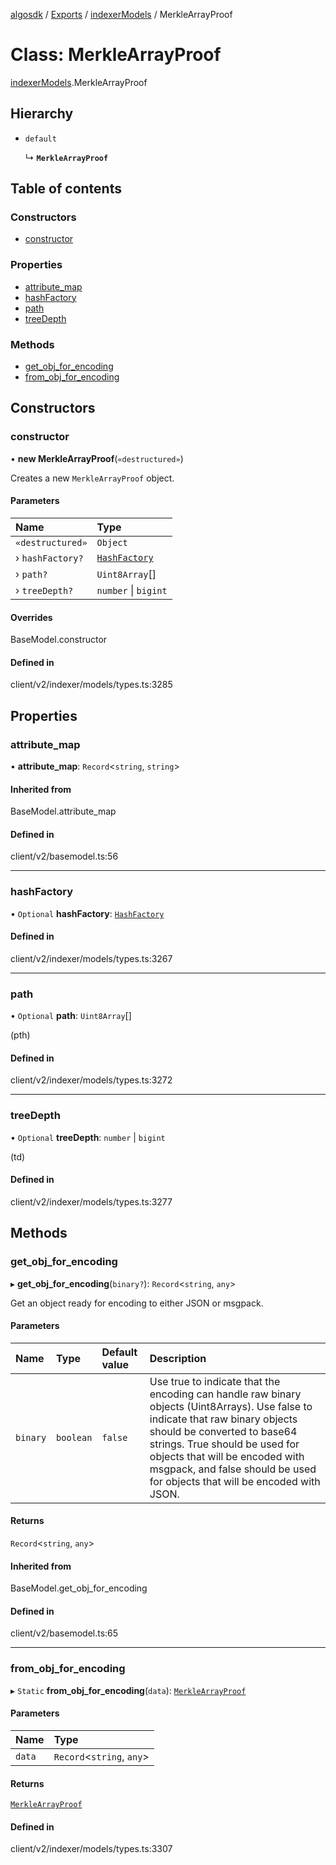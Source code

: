[algosdk](../README.md) / [Exports](../modules.md) / [indexerModels](../modules/indexerModels.md) / MerkleArrayProof

# Class: MerkleArrayProof

[indexerModels](../modules/indexerModels.md).MerkleArrayProof

## Hierarchy

- `default`

  ↳ **`MerkleArrayProof`**

## Table of contents

### Constructors

- [constructor](indexerModels.MerkleArrayProof.md#constructor)

### Properties

- [attribute\_map](indexerModels.MerkleArrayProof.md#attribute_map)
- [hashFactory](indexerModels.MerkleArrayProof.md#hashfactory)
- [path](indexerModels.MerkleArrayProof.md#path)
- [treeDepth](indexerModels.MerkleArrayProof.md#treedepth)

### Methods

- [get\_obj\_for\_encoding](indexerModels.MerkleArrayProof.md#get_obj_for_encoding)
- [from\_obj\_for\_encoding](indexerModels.MerkleArrayProof.md#from_obj_for_encoding)

## Constructors

### constructor

• **new MerkleArrayProof**(`«destructured»`)

Creates a new `MerkleArrayProof` object.

#### Parameters

| Name | Type |
| :------ | :------ |
| `«destructured»` | `Object` |
| › `hashFactory?` | [`HashFactory`](indexerModels.HashFactory.md) |
| › `path?` | `Uint8Array`[] |
| › `treeDepth?` | `number` \| `bigint` |

#### Overrides

BaseModel.constructor

#### Defined in

client/v2/indexer/models/types.ts:3285

## Properties

### attribute\_map

• **attribute\_map**: `Record`\<`string`, `string`\>

#### Inherited from

BaseModel.attribute\_map

#### Defined in

client/v2/basemodel.ts:56

___

### hashFactory

• `Optional` **hashFactory**: [`HashFactory`](indexerModels.HashFactory.md)

#### Defined in

client/v2/indexer/models/types.ts:3267

___

### path

• `Optional` **path**: `Uint8Array`[]

(pth)

#### Defined in

client/v2/indexer/models/types.ts:3272

___

### treeDepth

• `Optional` **treeDepth**: `number` \| `bigint`

(td)

#### Defined in

client/v2/indexer/models/types.ts:3277

## Methods

### get\_obj\_for\_encoding

▸ **get_obj_for_encoding**(`binary?`): `Record`\<`string`, `any`\>

Get an object ready for encoding to either JSON or msgpack.

#### Parameters

| Name | Type | Default value | Description |
| :------ | :------ | :------ | :------ |
| `binary` | `boolean` | `false` | Use true to indicate that the encoding can handle raw binary objects (Uint8Arrays). Use false to indicate that raw binary objects should be converted to base64 strings. True should be used for objects that will be encoded with msgpack, and false should be used for objects that will be encoded with JSON. |

#### Returns

`Record`\<`string`, `any`\>

#### Inherited from

BaseModel.get\_obj\_for\_encoding

#### Defined in

client/v2/basemodel.ts:65

___

### from\_obj\_for\_encoding

▸ `Static` **from_obj_for_encoding**(`data`): [`MerkleArrayProof`](indexerModels.MerkleArrayProof.md)

#### Parameters

| Name | Type |
| :------ | :------ |
| `data` | `Record`\<`string`, `any`\> |

#### Returns

[`MerkleArrayProof`](indexerModels.MerkleArrayProof.md)

#### Defined in

client/v2/indexer/models/types.ts:3307

